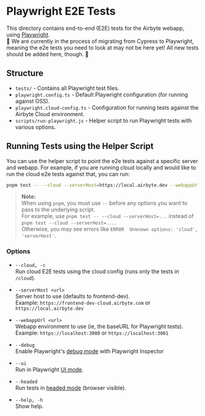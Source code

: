 # Playwright E2E Tests

This directory contains end-to-end (E2E) tests for the Airbyte webapp, using [Playwright](https://playwright.dev/).  
🚧 We are currently in the process of migrating from Cypress to Playwright, meaning the e2e tests you need to look at may not be here yet! All new tests should be added here, though. 🚧

## Structure

- `tests/` - Contains all Playwright test files.
- `playwright.config.ts` - Default Playwright configuration (for running against OSS).
- `playwright.cloud-config.ts` - Configuration for running tests against the Airbyte Cloud environment.
- `scripts/run-playwright.js` - Helper script to run Playwright tests with various options.

## Running Tests using the Helper Script

You can use the helper script to point the e2e tests against a specific server and webapp. For example, if you are running cloud locally and would like to run the cloud e2e tests against that, you can run:

```bash
pnpm test -- --cloud --serverHost=https://local.airbyte.dev --webappUrl=https://localhost:3000
```

> **Note:**  
> When using `pnpm`, you must use `--` before any options you want to pass to the underlying script.  
> For example, use `pnpm test -- --cloud --serverHost=...` instead of `pnpm test --cloud --serverHost=...`.  
> Otherwise, you may see errors like `ERROR  Unknown options: 'cloud', 'serverHost'`.

### Options

- `--cloud, -c`  
  Run cloud E2E tests using the cloud config (runs only the tests in `/cloud`).

- `--serverHost <url>`  
  Server host to use (defaults to frontend-dev).  
  Example: `https://frontend-dev-cloud.airbyte.com` or `https://local.airbyte.dev`

- `--webappUrl <url>`  
  Webapp environment to use (ie, the baseURL for Playwright tests).
  Example: `https://localhost:3000` or `https://localhost:3001`

- `--debug`  
  Enable Playwright's [debug mode](https://playwright.dev/docs/debug#playwright-inspector) with Playwright Inspector

- `--ui`  
  Run in Playwright [UI mode](https://playwright.dev/docs/running-tests#run-tests-in-ui-mode).

- `--headed`  
  Run tests in [headed mode](https://playwright.dev/docs/running-tests#run-tests-in-headed-mode) (browser visible).

- `--help, -h`  
  Show help.
